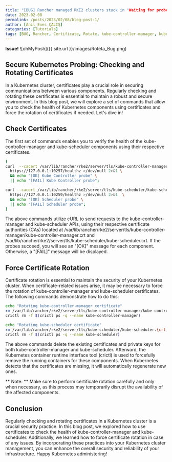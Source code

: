 ```yaml
---
title: "[BUG] Rancher managed RKE2 clusters stuck in "Waiting for probes: kube-controller-manager, kube-scheduler""
date: 2023-02-08
permalink: /posts/2023/02/08/blog-post-1/
author: [Anıl Enes ÇALIŞ]
categories: [Tutorials]
tags: [BUG, Rancher, Certificate, Rotate, kube-controller-manager, kube-scheduler, Secure Kubernetes Probing --> Checking and Rotating Certificates]
---
```


**Issue!**
![ohMyPosh]({{ site.url }}/images/Roteta_Bug.png)



## Secure Kubernetes Probing: Checking and Rotating Certificates
In a Kubernetes cluster, certificates play a crucial role in securing communications between various components. Regularly checking and rotating these certificates is essential to maintain a robust and secure environment. In this blog post, we will explore a set of commands that allow you to check the health of Kubernetes components using certificates and force the rotation of certificates if needed. Let's dive in!

## Check Certificates
The first set of commands enables you to verify the health of the kube-controller-manager and kube-scheduler components using their respective certificates.

```bash
(
curl  --cacert /var/lib/rancher/rke2/server/tls/kube-controller-manager/kube-controller-manager.crt \
  https://127.0.0.1:10257/healthz >/dev/null 2>&1 \
  && echo "[OK] Kube Controller probe" \
  || echo "[FAIL] Kube Controller probe";

curl --cacert /var/lib/rancher/rke2/server/tls/kube-scheduler/kube-scheduler.crt \
  https://127.0.0.1:10259/healthz >/dev/null 2>&1  \
  && echo "[OK] Scheduler probe" \
  || echo "[FAIL] Scheduler probe";
)
```

The above commands utilize cURL to send requests to the kube-controller-manager and kube-scheduler APIs, using their respective certificate authorities (CAs) located at /var/lib/rancher/rke2/server/tls/kube-controller-manager/kube-controller-manager.crt and /var/lib/rancher/rke2/server/tls/kube-scheduler/kube-scheduler.crt. If the probes succeed, you will see an "[OK]" message for each component. Otherwise, a "[FAIL]" message will be displayed.

## Force Certificate Rotation
Certificate rotation is essential to maintain the security of your Kubernetes cluster. When certificate-related issues arise, it may be necessary to force the rotation of kube-controller-manager and kube-scheduler certificates. The following commands demonstrate how to do this:

```bash
echo "Rotating kube-controller-manager certificate"
rm /var/lib/rancher/rke2/server/tls/kube-controller-manager/kube-controller-manager.{crt,key}
crictl rm -f $(crictl ps -q --name kube-controller-manager)

echo "Rotating kube-scheduler certificate"
rm /var/lib/rancher/rke2/server/tls/kube-scheduler/kube-scheduler.{crt,key}
crictl rm -f $(crictl ps -q --name kube-scheduler)
```

The above commands delete the existing certificates and private keys for both kube-controller-manager and kube-scheduler. Afterward, the Kubernetes container runtime interface tool (crictl) is used to forcefully remove the running containers for these components. When Kubernetes detects that the certificates are missing, it will automatically regenerate new ones.

** Note: ** Make sure to perform certificate rotation carefully and only when necessary, as this process may temporarily disrupt the availability of the affected components.

## Conclusion
Regularly checking and rotating certificates in a Kubernetes cluster is a crucial security practice. In this blog post, we explored how to use certificates to check the health of kube-controller-manager and kube-scheduler. Additionally, we learned how to force certificate rotation in case of any issues. By incorporating these practices into your Kubernetes cluster management, you can enhance the overall security and reliability of your infrastructure. Happy Kubernetes administering!

[Reference ID]: https://github.com/rancher/rancher/issues/41125
[Reference ID]: https://ranchermanager.docs.rancher.com/v2.0-v2.4/how-to-guides/advanced-user-guides/manage-clusters/rotate-certificates



